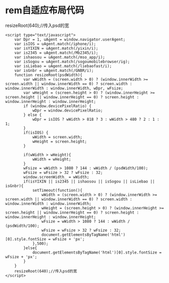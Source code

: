 # rem自适应布局代码
 
 resizeRoot(640);//传入psd的宽

	<script type="text/javascript">
   	 	var Dpr = 1, uAgent = window.navigator.userAgent;
    	var isIOS = uAgent.match(/iphone/i);
    	var isYIXIN = uAgent.match(/yixin/i);
    	var is2345 = uAgent.match(/Mb2345/i);
    	var ishaosou = uAgent.match(/mso_app/i);
	    var isSogou = uAgent.match(/sogoumobilebrowser/ig);
	    var isLiebao = uAgent.match(/liebaofast/i);
	    var isGnbr = uAgent.match(/GNBR/i);
	    function resizeRoot(psdWidth){
		    var wWidth = (screen.width > 0) ? (window.innerWidth >= screen.width || window.innerWidth == 0) ? screen.width : window.innerWidth : window.innerWidth, wDpr, wFsize;
		    var wHeight = (screen.height > 0) ? (window.innerHeight >= screen.height || window.innerHeight == 0) ? screen.height : window.innerHeight : window.innerHeight;
		    if (window.devicePixelRatio) {
	   	 		wDpr = window.devicePixelRatio;
		    } else {
		    	wDpr = isIOS ? wWidth > 818 ? 3 : wWidth > 480 ? 2 : 1 : 1;
		    }
		    if(isIOS) {
		    	wWidth = screen.width;
		    	wHeight = screen.height;
		    }
		      
		    if(wWidth > wHeight){
		    	wWidth = wHeight;
		    }
		    wFsize = wWidth > 1080 ? 144 : wWidth / (psdWidth/100);
		    wFsize = wFsize > 32 ? wFsize : 32;
		    window.screenWidth_ = wWidth;
		    if(isYIXIN || is2345 || ishaosou || isSogou || isLiebao || isGnbr){
			    setTimeout(function(){
				    wWidth = (screen.width > 0) ? (window.innerWidth >= screen.width || window.innerWidth == 0) ? screen.width : window.innerWidth : window.innerWidth;
				    wHeight = (screen.height > 0) ? (window.innerHeight >= screen.height || window.innerHeight == 0) ? screen.height : window.innerHeight : window.innerHeight;
				    wFsize = wWidth > 1080 ? 144 : wWidth / (psdWidth/100);
				    wFsize = wFsize > 32 ? wFsize : 32;
				    document.getElementsByTagName('html')[0].style.fontSize = wFsize + 'px';
			    },500);
		    }else{
		    	document.getElementsByTagName('html')[0].style.fontSize = wFsize + 'px';
		    }
	    }
	    resizeRoot(640);//传入psd的宽
    </script>
    
    
